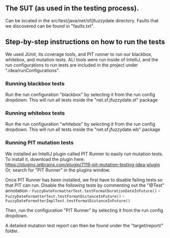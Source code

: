 ## The SUT (as used in the testing process).

Can be located in the src/test/java/net/sf/jfuzzydate directory.
Faults that we discovered can be found in "faults.txt".


## Step-by-step instructions on how to run the tests

We used JUnit, its coverage tools, and PIT runner to run our blackbox, 
whitebox, and mutation tests.  ALl tools were run inside of IntelliJ, and 
the run configurations to run tests are included in the project under
".idea/runConfigurations".

### Running blackbox tests

Run the run configuration "blackbox" by selecting it from the run config 
dropdown.  This will run all tests inside the "net.sf.jfuzzydate.st" package

### Running whitebox tests

Run the run configuration "whitebox" by selecting it from the run config
dropdown.  This will run all tests inside the "net.sf.jfuzzydate.wb" package

### Running PIT mutation tests

We installed an IntelliJ plugin called PIT Runner to easily run mutation tests.
To install it, download the plugin here: https://plugins.jetbrains.com/plugin/7119-pit-mutation-testing-idea-plugin
Or, search for "PIT Runner" in the plugins window.  

Once PIT Runner has been installed, we first have to disable failing tests so that PIT can run.
Disable the following tests by commenting out the "@Test" annotation
    - `FuzzyDateFormatterTest.testFormatDurationDateInFuture()`
    - `FuzzyDateFormatterTest.testFormatDistanceInFuture()`
    - `FuzzyDateFormatterImplTest.testFormatDistanceInFuture()`

Then, run the configuration "PIT Runner" by selecting it from the run config dropdown.  

A detailed mutation test report can then be found under the "target/report/" folder.

